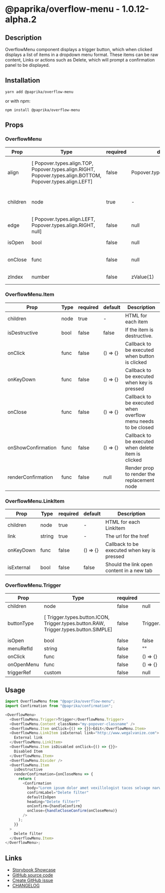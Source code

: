 <!-- start: Autogenerated - do not modify -->

# @paprika/overflow-menu - 1.0.12-alpha.2

## Description

OverflowMenu component displays a trigger button, which when clicked displays a list of items in a dropdown menu format. These items can be raw content, Links or actions such as Delete, which will prompt a confirmation panel to be displayed.

## Installation

```
yarn add @paprika/overflow-menu
```

or with npm:

```
npm install @paprika/overflow-menu
```

## Props

### OverflowMenu

| Prop     | Type                                                                                                        | required | default                    | Description                                                                               |
| -------- | ----------------------------------------------------------------------------------------------------------- | -------- | -------------------------- | ----------------------------------------------------------------------------------------- |
| align    | [ Popover.types.align.TOP, Popover.types.align.RIGHT, Popover.types.align.BOTTOM, Popover.types.align.LEFT] | false    | Popover.types.align.BOTTOM | Where the popover content is positioned relative to the trigger or getPositioningElement. |
| children | node                                                                                                        | true     | -                          | Children should consist of <OverflowMenu.Item />                                          |
| edge     | [ Popover.types.align.LEFT, Popover.types.align.RIGHT, null]                                                | false    | null                       | If provided, will align Popover to specified edge of Trigger                              |
| isOpen   | bool                                                                                                        | false    | null                       | Control if the overflow menu popover open.                                                |
| onClose  | func                                                                                                        | false    | null                       | If provided, will fire when the Popover is closed                                         |
| zIndex   | number                                                                                                      | false    | zValue(1)                  | The z-index for the popover / confirmation                                                |

### OverflowMenu.Item

| Prop               | Type | required | default  | Description                                                   |
| ------------------ | ---- | -------- | -------- | ------------------------------------------------------------- |
| children           | node | true     | -        | HTML for each item                                            |
| isDestructive      | bool | false    | false    | If the item is destructive.                                   |
| onClick            | func | false    | () => {} | Callback to be executed when button is clicked                |
| onKeyDown          | func | false    | () => {} | Callback to be executed when key is pressed                   |
| onClose            | func | false    | () => {} | Callback to be executed when overflow menu needs to be closed |
| onShowConfirmation | func | false    | () => {} | Callback to be executed when delete item is clicked           |
| renderConfirmation | func | false    | null     | Render prop to render the replacement node                    |

### OverflowMenu.LinkItem

| Prop       | Type   | required | default  | Description                                 |
| ---------- | ------ | -------- | -------- | ------------------------------------------- |
| children   | node   | true     | -        | HTML for each LinkItem                      |
| link       | string | true     | -        | The url for the href                        |
| onKeyDown  | func   | false    | () => {} | Callback to be executed when key is pressed |
| isExternal | bool   | false    | false    | Should the link open content in a new tab   |

### OverflowMenu.Trigger

| Prop       | Type                                                                                | required | default                     | Description                         |
| ---------- | ----------------------------------------------------------------------------------- | -------- | --------------------------- | ----------------------------------- |
| children   | node                                                                                | false    | null                        |                                     |
| buttonType | [ Trigger.types.button.ICON, Trigger.types.button.RAW, Trigger.types.button.SIMPLE] | false    | Trigger.types.button.SIMPLE | Determine the styling of the button |
| isOpen     | bool                                                                                | false    | false                       |                                     |
| menuRefId  | string                                                                              | false    | ""                          |                                     |
| onClick    | func                                                                                | false    | () => {}                    |                                     |
| onOpenMenu | func                                                                                | false    | () => {}                    |                                     |
| triggerRef | custom                                                                              | false    | null                        |                                     |

<!-- end: Autogenerated - do not modify -->
<!-- content -->

## Usage

```js
import OverflowMenu from "@paprika/overflow-menu";
import Confirmation from "@paprika/confirmation";

<OverflowMenu>
  <OverflowMenu.Trigger>Trigger</OverflowMenu.Trigger>
  <OverflowMenu.Content className="my-popover-classname" />
  <OverflowMenu.Item onClick={() => {}}>Edit</OverflowMenu.Item>
  <OverflowMenu.LinkItem isExternal link="http://www.wegalvanize.com">
    External link
  </OverflowMenu.LinkItem>
  <OverflowMenu.Item isDisabled onClick={() => {}}>
    Disabled Item
  </OverflowMenu.Item>
  <OverflowMenu.Divider />
  <OverflowMenu.Item
    isDestructive
    renderConfirmation={onCloseMenu => {
      return (
        <Confirmation
          body="Lorem ipsum dolor amet vexillologist tacos selvage narwhal butcher twee ethical hot chicken."
          confirmLabel="Delete filter"
          defaultIsOpen
          heading="Delete filter?"
          onConfirm={handleConfirm}
          onClose={handleCloseConfirm(onCloseMenu)}
        />
      );
    }}
  >
    Delete filter
  </OverflowMenu.Item>
</OverflowMenu>;
```

<!-- eoContent -->

## Links

- [Storybook Showcase](https://paprika.highbond.com/?path=/story/buttons-overflowmenu--showcase)
- [GitHub source code](https://github.com/acl-services/paprika/tree/master/packages/OverflowMenu/src)
- [Create GitHub issue](https://github.com/acl-services/paprika/issues/new?label=[]&title=@paprika/overflow-menu%20[help]:%20your%20short%20description&body=%0A%23%20Help%20wanted%0A%0A%23%23%20Please%20write%20your%20question.%0A*A%20clear%20and%20concise%20description%20of%20what%20the%20question%20is*%0A%0A%23%23%20Additional%20context%0A*Add%20any%20other%20context%20or%20screenshots%20about%20your%20question%20here.*%0A)
- [CHANGELOG](https://github.com/acl-services/paprika/tree/master/packages/OverflowMenu/CHANGELOG.md)
